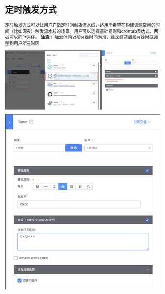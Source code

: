 # 定时触发方式

定时触发方式可以让用户在指定时间触发流水线，适用于希望在构建资源空闲的时间（比如深夜）触发流水线的场景。用户可以选择基础规则和crontab表达式，两者可以同时选择。
**注意：** 触发时间以服务器时间为准，建议将蓝盾服务器时区调整到用户所在时区

![timer插件](../../../.gitbook/assets/image-trigger-timer-plugin.png)

![定时规则](../../../.gitbook/assets/image-trigger-timer-rule.png)

